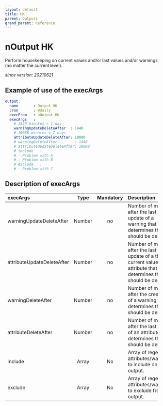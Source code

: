 ```yaml
---
layout: default
title: HK
parent: Outputs
grand_parent: Reference
---
```

# nOutput HK

 Perform housekeeping on current values and/or last values and/or warnings (no matter the current level).

 _since version: 20210621_

## Example of use of the execArgs

````yaml
output:
  name       : Output HK
  cron       : @daily
  execFrom   : nOutput_HK
  execArgs   :
    # 1440 minutes = 1 day
    warningUpdateDeleteAfter  : 1440 
    # 10080 minutes = 7 days
    attributeUpdateDeleteAfter: 10080
    # warningDeleteAfter        : 1440
    # attributeUpdateDeleteAfter: 10080
    # include   :
    # - Problem with A
    # - Problem with B
    # exclude   :
    # - Problem with C    
````

## Description of execArgs

| execArgs   | Type   | Mandatory | Description |
|:-----------|:------:|:---------:|:------------|
| warningUpdateDeleteAfter | Number | no | Number of minutes after the last update of a warning that determines that it should be deleted. |
| attributeUpdateDeleteAfter | Number | no | Number of minutes after the last update of a the current value of an attribute that determines that it should be deleted. |
| warningDeleteAfter | Number | no | Number of minutes after the creation of a warning that determines that it should be deleted. |
| attributeDeleteAfter | Number | no | Number of minutes after the last check of an attribute that determines that it should be deleted. |
| include    | Array  | No | Array of regex attributes/warnings to include on output. |
| exclude    | Array  | No | Array of regex attributes/warnings to exclude from output. |
